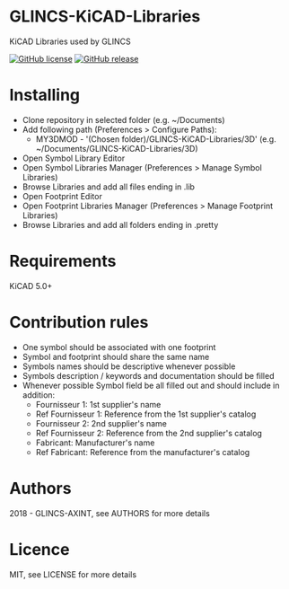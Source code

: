 # GLINCS-KiCAD-Libraries
KiCAD Libraries used by GLINCS

[![GitHub license](https://img.shields.io/dub/l/vibe-d.svg)](https://raw.githubusercontent.com/TheTrueTom/GLINCS-KiCAD-Libraries/master/LICENCE) [![GitHub release](https://img.shields.io/github/release/TheTrueTom/GLINCS-KiCAD-Libraries.svg)](https://github.com/TheTrueTom/GLINCS-KiCAD-Libraries/releases/latest)

# Installing
- Clone repository in selected folder (e.g. ~/Documents)
- Add following path (Preferences > Configure Paths):
  - MY3DMOD - '(Chosen folder)/GLINCS-KiCAD-Libraries/3D' (e.g. ~/Documents/GLINCS-KiCAD-Libraries/3D)
- Open Symbol Library Editor
- Open Symbol Libraries Manager (Preferences > Manage Symbol Libraries)
- Browse Libraries and add all files ending in .lib
- Open Footprint Editor
- Open Footprint Libraries Manager (Preferences > Manage Footprint Libraries)
- Browse Libraries and add all folders ending in .pretty

# Requirements
KiCAD 5.0+

# Contribution rules
- One symbol should be associated with one footprint
- Symbol and footprint should share the same name
- Symbols names should be descriptive whenever possible
- Symbols description / keywords and documentation should be filled
- Whenever possible Symbol field be all filled out and should include in addition:
  - Fournisseur 1: 1st supplier's name
  - Ref Fournisseur 1: Reference from the 1st supplier's catalog
  - Fournisseur 2: 2nd supplier's name
  - Ref Fournisseur 2: Reference from the 2nd supplier's catalog
  - Fabricant: Manufacturer's name
  - Ref Fabricant: Reference from the manufacturer's catalog

# Authors
2018 - GLINCS-AXINT, see AUTHORS for more details

# Licence
MIT, see LICENSE for more details
